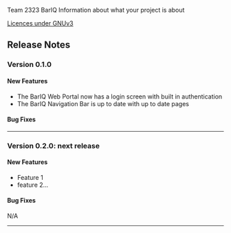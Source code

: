 Team 2323 BarIQ
Information about what your project is about

[Licences under GNUv3 ](LICENSE.md)

## Release Notes
### Version 0.1.0

#### New Features
* The BarIQ Web Portal now has a login screen with built in authentication
* The BarIQ Navigation Bar is up to date with up to date pages

#### Bug Fixes

---

### Version 0.2.0: next release
#### New Features
* Feature 1
* feature 2...

#### Bug Fixes
N/A

---
